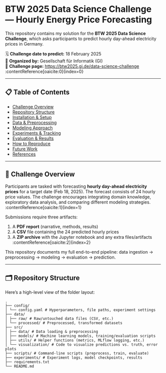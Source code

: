# BTW 2025 Data Science Challenge — Hourly Energy Price Forecasting

This repository contains my solution for the **BTW 2025 Data Science Challenge**, which asks participants to predict hourly day-ahead electricity prices in Germany.  

🗓️ **Challenge date to predict:** 18 February 2025  
📌 **Organized by:** Gesellschaft für Informatik (GI)  
📄 **Challenge page:** https://btw2025.gi.de/data-science-challenge :contentReference[oaicite:0]{index=0}  

---

## 📋 Table of Contents

- [Challenge Overview](#challenge-overview)  
- [Repository Structure](#repository-structure)  
- [Installation & Setup](#installation--setup)  
- [Data & Preprocessing](#data--preprocessing)  
- [Modeling Approach](#modeling-approach)  
- [Experiments & Tracking](#experiments--tracking)  
- [Evaluation & Results](#evaluation--results)  
- [How to Reproduce](#how-to-reproduce)  
- [Future Work](#future-work)  
- [References](#references)  

---

## 🎯 Challenge Overview

Participants are tasked with forecasting **hourly day-ahead electricity prices** for a target date (Feb 18, 2025). The forecast consists of 24 hourly price values. The challenge encourages integrating domain knowledge, exploratory data analysis, and comparing different modeling strategies. :contentReference[oaicite:1]{index=1}  

Submissions require three artifacts:

1. A **PDF report** (narrative, methods, results)  
2. A **CSV** file containing the 24 predicted hourly prices  
3. A **ZIP archive** with the Jupyter notebook and any extra files/artifacts :contentReference[oaicite:2]{index=2}  

This repository documents my full end-to-end pipeline: data ingestion → preprocessing → modeling → evaluation → prediction.

---

## 🗂 Repository Structure

Here’s a high-level view of the folder layout:

```
.
├── config/
│ └── config.yaml # Hyperparameters, file paths, experiment settings
├── data/
│ ├── raw/ # Raw/untouched data files (CSV, etc.)
│ └── processed/ # Preprocessed, transformed datasets
├── src/
│ ├── data/ # Data loading & preprocessing
│ ├── models/ # Machine learning models, training/evaluation scripts
│ ├── utils/ # Helper functions (metrics, MLflow logging, etc.)
│ └── visualization/ # Code to visualize predictions vs. truth, error plots
├── scripts/ # Command-line scripts (preprocess, train, evaluate)
├── experiments/ # Experiment logs, model checkpoints, results
├── requirements.txt
└── README.md

```